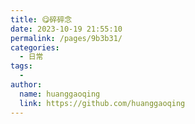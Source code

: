 ```yaml
---
title: 😋碎碎念
date: 2023-10-19 21:55:10
permalink: /pages/9b3b31/
categories:
  - 日常
tags:
  - 
author: 
  name: huanggaoqing
  link: https://github.com/huanggaoqing
---
```


